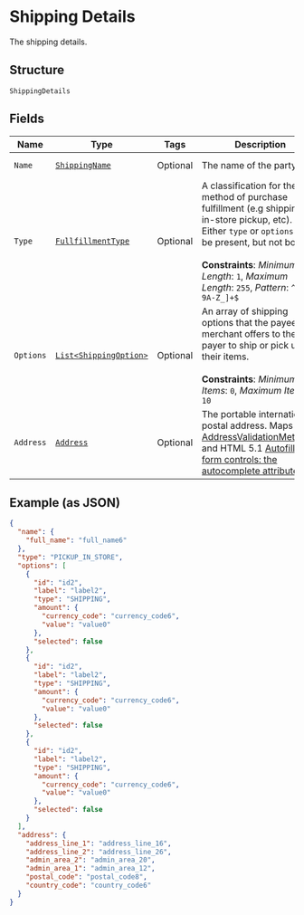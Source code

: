 
# Shipping Details

The shipping details.

## Structure

`ShippingDetails`

## Fields

| Name | Type | Tags | Description | Getter | Setter |
|  --- | --- | --- | --- | --- | --- |
| `Name` | [`ShippingName`](../../doc/models/shipping-name.md) | Optional | The name of the party. | ShippingName getName() | setName(ShippingName name) |
| `Type` | [`FullfillmentType`](../../doc/models/fullfillment-type.md) | Optional | A classification for the method of purchase fulfillment (e.g shipping, in-store pickup, etc). Either `type` or `options` may be present, but not both.<br><br>**Constraints**: *Minimum Length*: `1`, *Maximum Length*: `255`, *Pattern*: `^[0-9A-Z_]+$` | FullfillmentType getType() | setType(FullfillmentType type) |
| `Options` | [`List<ShippingOption>`](../../doc/models/shipping-option.md) | Optional | An array of shipping options that the payee or merchant offers to the payer to ship or pick up their items.<br><br>**Constraints**: *Minimum Items*: `0`, *Maximum Items*: `10` | List<ShippingOption> getOptions() | setOptions(List<ShippingOption> options) |
| `Address` | [`Address`](../../doc/models/address.md) | Optional | The portable international postal address. Maps to [AddressValidationMetadata](https://github.com/googlei18n/libaddressinput/wiki/AddressValidationMetadata) and HTML 5.1 [Autofilling form controls: the autocomplete attribute](https://www.w3.org/TR/html51/sec-forms.html#autofilling-form-controls-the-autocomplete-attribute). | Address getAddress() | setAddress(Address address) |

## Example (as JSON)

```json
{
  "name": {
    "full_name": "full_name6"
  },
  "type": "PICKUP_IN_STORE",
  "options": [
    {
      "id": "id2",
      "label": "label2",
      "type": "SHIPPING",
      "amount": {
        "currency_code": "currency_code6",
        "value": "value0"
      },
      "selected": false
    },
    {
      "id": "id2",
      "label": "label2",
      "type": "SHIPPING",
      "amount": {
        "currency_code": "currency_code6",
        "value": "value0"
      },
      "selected": false
    },
    {
      "id": "id2",
      "label": "label2",
      "type": "SHIPPING",
      "amount": {
        "currency_code": "currency_code6",
        "value": "value0"
      },
      "selected": false
    }
  ],
  "address": {
    "address_line_1": "address_line_16",
    "address_line_2": "address_line_26",
    "admin_area_2": "admin_area_20",
    "admin_area_1": "admin_area_12",
    "postal_code": "postal_code8",
    "country_code": "country_code6"
  }
}
```

